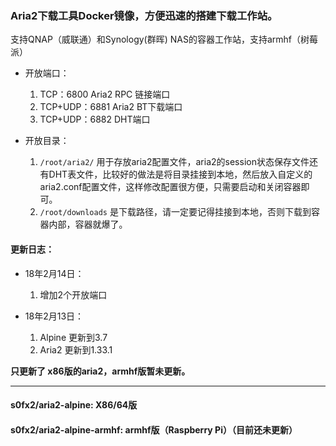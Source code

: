 ### Aria2下载工具Docker镜像，方便迅速的搭建下载工作站。

支持QNAP（威联通）和Synology(群晖) NAS的容器工作站，支持armhf（树莓派）

- 开放端口：

	1. TCP：6800 Aria2 RPC 链接端口
	2. TCP+UDP：6881 Aria2 BT下载端口
	3. TCP+UDP：6882 DHT端口


- 开放目录：
	1. `/root/aria2/` 用于存放aria2配置文件，aria2的session状态保存文件还有DHT表文件，比较好的做法是将目录挂接到本地，然后放入自定义的aria2.conf配置文件，这样修改配置很方便，只需要启动和关闭容器即可。
	2. `/root/downloads` 是下载路径，请一定要记得挂接到本地，否则下载到容器内部，容器就爆了。

#### 更新日志：

- 18年2月14日：
	1. 增加2个开放端口

- 18年2月13日：

	1. Alpine 更新到3.7
	2. Aria2 更新到1.33.1

**只更新了 x86版的aria2，armhf版暂未更新。**

---
#### s0fx2/aria2-alpine: X86/64版
#### s0fx2/aria2-alpine-armhf: armhf版（Raspberry Pi）（目前还未更新）
